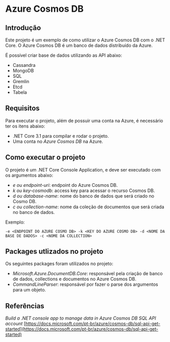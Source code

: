# Azure Cosmos DB

## Introdução

Este projeto é um exemplo de como utilizar o Azure Cosmos DB com o .NET Core.
O Azure Cosmos DB é um banco de dados distribuído da Azure.

É possível criar base de dados utilizando as API abaixo:
* Cassandra
* MongoDB
* SQL
* Gremlin
* Etcd
* Tabela

## Requisitos

Para executar o projeto, além de possuir uma conta na Azure, é necessário ter os itens abaixo:

* .NET Core 3.1 para compilar e rodar o projeto.
* Uma conta no *Azure Cosmos DB* na Azure. 

## Como executar o projeto

O projeto é um .NET Core Console Application, e deve ser executado com os argumentos abaixo:

* *e ou endpoint-uri*: endpoint do Azure Cosmos DB.
* *k ou key-cosmodb*: access key para acessar o recurso Cosmos DB.
* *d ou database-name*: nome do banco de dados que será criado no Cosmo DB.
* *c ou collection-name*: nome da coleção de documentos que será criada no banco de dados.

Exemplo:

`-e <ENDPOINT DO AZURE COSMO DB> -k <KEY DO AZURE COSMO DB> -d <NOME DA BASE DE DADOS> -c <NOME DA COLLECTION>`

## Packages utlizados no projeto

Os seguintes packages foram utilizados no projeto:

* *Microsoft.Azure.DocumentDB.Core*: responsável pela criação de banco de dados, collections e documentos no Azure Cosmos DB.
* *CommandLineParser*: responsável por fazer o parse dos argumentos para um objeto.

## Referências

*Build a .NET console app to manage data in Azure Cosmos DB SQL API account* 
[https://docs.microsoft.com/pt-br/azure/cosmos-db/sql-api-get-started](https://docs.microsoft.com/pt-br/azure/cosmos-db/sql-api-get-started)